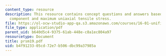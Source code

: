 ```yaml
---
content_type: resource
description: This resource contains concept questions and answers based on aerospace
  component and maximum uniaxial tensile stress.
file: https://ol-ocw-studio-app-qa.s3.amazonaws.com/courses/16-01-unified-engineering-i-ii-iii-iv-fall-2005-spring-2006/b4f9123305cd72e7b506dbc99a37985a_prsm19.pdf
file_type: application/pdf
parent_uid: b640d5c4-9375-61ab-448e-c8a1ec804a97
resourcetype: Document
title: prsm19.pdf
uid: b4f91233-05cd-72e7-b506-dbc99a37985a
---
```

